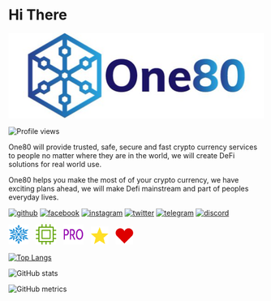 # Hi There
![Hi There](https://github.com/One80io/One80io/blob/main/1500x500.jpg?raw=true)

![Profile views](https://gpvc.arturio.dev/One80io)  

One80 will provide trusted, safe, secure and fast crypto currency services to people no matter where they are in the world, we will create DeFi solutions for real world use.

One80 helps you make the most of of your crypto currency, we have exciting plans ahead, we will make Defi mainstream and part of peoples everyday lives.



[<img src='https://cdn.jsdelivr.net/npm/simple-icons@3.0.1/icons/github.svg' alt='github' height='40'>](https://github.com/One80io)  [<img src='https://cdn.jsdelivr.net/npm/simple-icons@3.0.1/icons/facebook.svg' alt='facebook' height='40'>](https://www.facebook.com/#)  [<img src='https://cdn.jsdelivr.net/npm/simple-icons@3.0.1/icons/instagram.svg' alt='instagram' height='40'>](https://www.instagram.com/one80.io/)  [<img src='https://cdn.jsdelivr.net/npm/simple-icons@3.0.1/icons/twitter.svg' alt='twitter' height='40'>](https://twitter.com/One80crypto)  [<img src='https://cdn.jsdelivr.net/npm/simple-icons@3.0.1/icons/telegram.svg' alt='telegram' height='40'>](https://t.me/one80io)  [<img src='https://cdn.jsdelivr.net/npm/simple-icons@3.0.1/icons/discord.svg' alt='discord' height='40'>](https://discord.com/One80#4284)  

<a href='https://archiveprogram.github.com/'><img src='https://raw.githubusercontent.com/acervenky/animated-github-badges/master/assets/acbadge.gif' width='40' height='40'></a> <a href='https://docs.github.com/en/developers'><img src='https://raw.githubusercontent.com/acervenky/animated-github-badges/master/assets/devbadge.gif' width='40' height='40'></a> <a href='https://github.com/pricing'><img src='https://raw.githubusercontent.com/acervenky/animated-github-badges/master/assets/pro.gif' width='40' height='40'></a> <a href='https://stars.github.com/'><img src='https://raw.githubusercontent.com/acervenky/animated-github-badges/master/assets/starbadge.gif' width='35' height='35'></a> <a href='https://docs.github.com/en/github/supporting-the-open-source-community-with-github-sponsors'><img src='https://raw.githubusercontent.com/acervenky/animated-github-badges/master/assets/sponsorbadge.gif' width='35' height='35'></a> 

[![Top Langs](https://github-readme-stats.vercel.app/api/top-langs/?username=One80io)](https://github.com/anuraghazra/github-readme-stats)

![GitHub stats](https://github-readme-stats.vercel.app/api?username=One80io&show_icons=true)  


![GitHub metrics](https://metrics.lecoq.io/One80io)  


